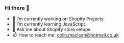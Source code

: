 ### Hi there 👋

- 🔭 I’m currently working on Shopify Projects
- 🌱 I’m currently learning JavaScript
- 💬 Ask me about Shopify store setups
- 📫 How to reach me: colin.maclean@hotmail.co.uk


